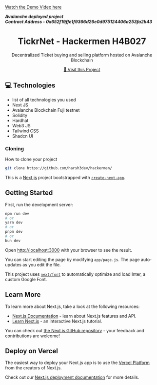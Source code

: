 
[Watch the Demo Video here](https://drive.google.com/file/d/1odxrEEC_a3V9x9sBfqIozd-aoH-kEw9c/view?usp=drive_link)

***Avalanche deployed project*** <br/>
***Contract Address - 0x652f19ffe1f9366d26e0d975124406a253fa2b43***

                   
<h1 align="center" style="font-weight: bold;">TickrNet - Hackermen H4B027</h1>


<p align="center">Decentralized Ticket buying and selling platform hosted on Avalanche Blockchain</p>


<p align="center">
<a href="https://github.com/harsh3dev/hackermen">📱 Visit this Project</a>
</p>
 
<h2 id="technologies">💻 Technologies</h2>

- list of all technologies you used
- Next JS
- Avalanche Blockchain Fuji testnet
- Solidity
- Hardhat
- Web3 JS
- Tailwind CSS
- Shadcn UI
 
<h3>Cloning</h3>

How to clone your project

```bash
git clone https://github.com/harsh3dev/hackermen/
```


This is a [Next.js](https://nextjs.org/) project bootstrapped with [`create-next-app`](https://github.com/vercel/next.js/tree/canary/packages/create-next-app).

## Getting Started

First, run the development server:

```bash
npm run dev
# or
yarn dev
# or
pnpm dev
# or
bun dev
```

Open [http://localhost:3000](http://localhost:3000) with your browser to see the result.

You can start editing the page by modifying `app/page.js`. The page auto-updates as you edit the file.

This project uses [`next/font`](https://nextjs.org/docs/basic-features/font-optimization) to automatically optimize and load Inter, a custom Google Font.

## Learn More

To learn more about Next.js, take a look at the following resources:

- [Next.js Documentation](https://nextjs.org/docs) - learn about Next.js features and API.
- [Learn Next.js](https://nextjs.org/learn) - an interactive Next.js tutorial.

You can check out [the Next.js GitHub repository](https://github.com/vercel/next.js/) - your feedback and contributions are welcome!

## Deploy on Vercel

The easiest way to deploy your Next.js app is to use the [Vercel Platform](https://vercel.com/new?utm_medium=default-template&filter=next.js&utm_source=create-next-app&utm_campaign=create-next-app-readme) from the creators of Next.js.

Check out our [Next.js deployment documentation](https://nextjs.org/docs/deployment) for more details.


